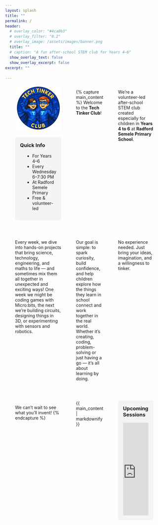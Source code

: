 ```yaml
---
layout: splash
title: ""
permalink: /
header:
  # overlay_color: "#4ca0b3"
  # overlay_filter: "0.2"
  # overlay_image: /assets/images/banner.png
  title: ""
  # caption: "A fun after-school STEM club for Years 4–6"
  show_overlay_text: false
  show_overlay_excerpt: false
excerpt: ""

---
```


<style>

  .page__content {
    max-width: 100% !important;
    width: 100% !important;
    padding-left: 0;
    padding-right: 0;
  }
  
  .calendar-embed {
    max-width: 100%;
    overflow: hidden;
  }

  .calendar-embed iframe {
    display: block;
    width: 100%;
    max-width: 100%;
    height: 300px;
    border: none;
  }

  @media (min-width: 768px) {
    .layout-container {
      display: grid;
      grid-template-columns: 1.5fr 2fr 1.5fr;
      gap: 3rem;
      padding: 0 2rem;
    }

    .sidebar-adjust,
    .calendar-adjust {
      width: 100%;
    }

    .main-column {
      text-align: justify;
    }

    .page__content {
      max-width: none;
      width: 100%;
      padding: 0;
    }
  }
</style>

<div class="layout-container">

  <!-- LEFT SIDEBAR COLUMN -->
  <div class="sidebar-adjust">
    <img src="/assets/images/logo300px.png" alt="Tech Tinker Club Logo" style="width: 100%; border-radius: 8px; margin-bottom: 1rem;">
    <div style="background: #f4f4f4; padding: 1rem; border-radius: 6px;">
      <h3 style="margin-top: 0;">Quick Info</h3>
      <ul style="margin-left: 1rem;">
        <li>For Years 4–6</li>
        <li>Every Wednesday 6–7:30 PM</li>
        <li>At Radford Semele Primary</li>
        <li>Free & volunteer-led</li>
      </ul>
    </div>
  </div>

  <!-- MIDDLE CONTENT COLUMN -->
  {% capture main_content %}
  Welcome to the **Tech Tinker Club**!

  We’re a volunteer-led after-school STEM club created especially for children in **Years 4 to 6** at **Radford Semele Primary School**.

  Every week, we dive into hands-on projects that bring science, technology, engineering, and maths to life — and sometimes mix them all together in unexpected and exciting ways! One week we might be coding games with Micro:bits, the next we’re building circuits, designing things in 3D, or experimenting with sensors and robotics.

  Our goal is simple: to spark curiosity, build confidence, and help children explore how the things they learn in school connect and work together in the real world. Whether it’s creating, coding, problem-solving or just having a go — it’s all about learning by doing.

  No experience needed. Just bring your ideas, imagination, and a willingness to tinker.

  We can’t wait to see what you’ll invent!
  {% endcapture %}

<div class="main-column" style="flex: 4 1 1200px; text-align: justify;">
  {{ main_content | markdownify }}
</div>


  <!-- RIGHT COLUMN: Calendar Embed -->
  <!-- RIGHT COLUMN: Calendar Embed -->
<div class="calendar-adjust">
  <div style="background: #f4f4f4; padding: 1rem; border-radius: 6px;">
    <h3 style="margin-top: 0;">Upcoming Sessions</h3>
    <div class="calendar-embed">
      <iframe 
        src="https://calendar.google.com/calendar/embed?src=techtinkerclub%40gmail.com&ctz=Europe%2FLondon&mode=AGENDA"
        scrolling="no">
      </iframe>
    </div>
  </div>
</div>



